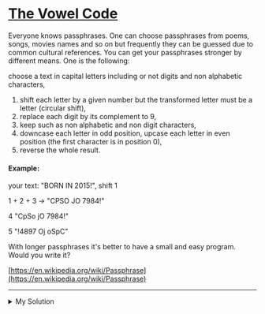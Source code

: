 # [The Vowel Code](https://www.codewars.com/kata/53697be005f803751e0015aa)

Everyone knows passphrases. One can choose passphrases from poems, songs, movies names and so on but frequently they can be guessed due to common cultural references. You can get your passphrases stronger by different means. One is the following:

choose a text in capital letters including or not digits and non alphabetic characters,

1.  shift each letter by a given number but the transformed letter must be a letter (circular shift),
2.  replace each digit by its complement to 9,
3.  keep such as non alphabetic and non digit characters,
4.  downcase each letter in odd position, upcase each letter in even position (the first character is in position 0),
5.  reverse the whole result.

#### Example:

your text: "BORN IN 2015!", shift 1

1 + 2 + 3 -> "CPSO JO 7984!"

4 "CpSo jO 7984!"

5 "!4897 Oj oSpC"

With longer passphrases it's better to have a small and easy program. Would you write it?

[https://en.wikipedia.org/wiki/Passphrase](https://en.wikipedia.org/wiki/Passphrase)

---

<details><summary>My Solution</summary>

```js
function playPass(s, n) {
  return [...s]
    .map((v, i) => {
      if (/[0-9]/.test(v)) return 9 - v
      if (/[A-Z]/.test(v)) {
        let charCode = v.charCodeAt(0) + n
        charCode = charCode > 90 ? charCode - 26 : charCode
        return i % 2 ? String.fromCharCode(charCode).toLowerCase() : String.fromCharCode(charCode)
      }
      return v
    })
    .join('')
    .split(' ')
    .reverse()
    .map(w => [...w].reverse().join(''))
    .join(' ')
}
```

</details>
